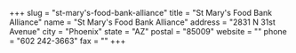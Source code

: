 +++
slug = "st-mary's-food-bank-alliance"
title = "St Mary's Food Bank Alliance"
name = "St Mary's Food Bank Alliance"
address = "2831 N 31st Avenue"
city = "Phoenix"
state = "AZ"
postal = "85009"
website = ""
phone = "602 242-3663"
fax = ""
+++
